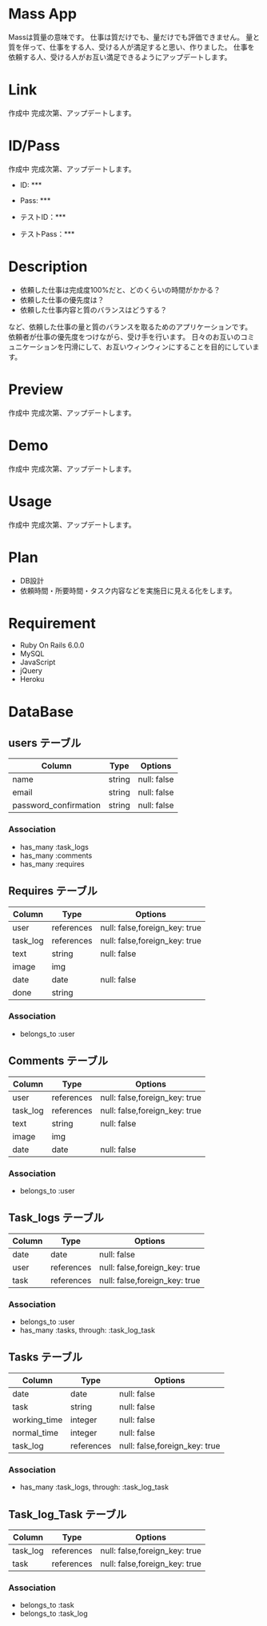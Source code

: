 # Mass App
Massは質量の意味です。
仕事は質だけでも、量だけでも評価できません。
量と質を伴って、仕事をする人、受ける人が満足すると思い、作りました。
仕事を依頼する人、受ける人がお互い満足できるようにアップデートします。

# Link
作成中
完成次第、アップデートします。

# ID/Pass
作成中
完成次第、アップデートします。
 - ID: ***
 - Pass: ***

 - テストID：***
 - テストPass：***


# Description
 - 依頼した仕事は完成度100%だと、どのくらいの時間がかかる？
 - 依頼した仕事の優先度は？
 - 依頼した仕事内容と質のバランスはどうする？

など、依頼した仕事の量と質のバランスを取るためのアプリケーションです。
依頼者が仕事の優先度をつけながら、受け手を行います。
日々のお互いのコミュニケーションを円滑にして、お互いウィンウィンにすることを目的にしています。

# Preview
作成中
完成次第、アップデートします。

# Demo
作成中
完成次第、アップデートします。

# Usage
作成中
完成次第、アップデートします。

# Plan
- DB設計
- 依頼時間・所要時間・タスク内容などを実施日に見える化をします。


# Requirement
- Ruby On Rails 6.0.0
- MySQL
- JavaScript
- jQuery
- Heroku

# DataBase
## users テーブル
| Column                | Type    | Options      |
| --------------------- | ------- | ------------ |
| name                  | string  | null: false  |
| email                 | string  | null: false  |
| password_confirmation | string  | null: false  | 

### Association
- has_many :task_logs
- has_many :comments
- has_many :requires

## Requires テーブル
| Column                  | Type       | Options                        |
| ----------------------- | ---------- | ------------------------------ |
| user                    | references | null: false,foreign_key: true  |
| task_log                | references | null: false,foreign_key: true  |
| text                    | string     | null: false                    |
| image                   | img        |                                |
| date                    | date       | null: false                    |
| done                    | string     |                                |

### Association
- belongs_to :user

## Comments テーブル
| Column                  | Type       | Options                        |
| ----------------------- | ---------- | ------------------------------ |
| user                    | references | null: false,foreign_key: true  |
| task_log                | references | null: false,foreign_key: true  |
| text                    | string     | null: false                    |
| image                   | img        |                                |
| date                    | date       | null: false                    |

### Association
- belongs_to :user

## Task_logs テーブル
| Column                  | Type       | Options                        |
| ----------------------- | ---------- | ------------------------------ |
| date                    | date       | null: false                    |
| user                    | references | null: false,foreign_key: true  |
| task                    | references | null: false,foreign_key: true  |

### Association
- belongs_to :user
- has_many :tasks, through: :task_log_task

## Tasks テーブル
| Column                  | Type       | Options                        |
| ----------------------- | ---------- | ------------------------------ |
| date                    | date       | null: false                    |
| task                    | string     | null: false                    |
| working_time            | integer    | null: false                    |
| normal_time             | integer    | null: false                    |
| task_log                | references | null: false,foreign_key: true  |

### Association
- has_many :task_logs, through: :task_log_task

## Task_log_Task テーブル
| Column                  | Type       | Options                        |
| ----------------------- | ---------- | ------------------------------ |
| task_log                | references | null: false,foreign_key: true  |
| task                    | references | null: false,foreign_key: true  |

### Association
- belongs_to :task
- belongs_to :task_log